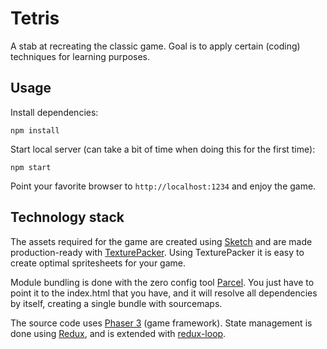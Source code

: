 # Tetris
A stab at recreating the classic game. Goal is to apply certain (coding) techniques for learning purposes.

## Usage

Install dependencies:
```
npm install
```

Start local server (can take a bit of time when doing this for the first time):
```
npm start
```

Point your favorite browser to `http://localhost:1234` and enjoy the game.

## Technology stack
The assets required for the game are created using [Sketch](https://www.sketch.com/) and are made production-ready with [TexturePacker](https://www.codeandweb.com/texturepacker). Using TexturePacker it is easy to create optimal spritesheets for your game.

Module bundling is done with the zero config tool [Parcel](https://parceljs.org/). You just have to point it to the index.html that you have, and it will resolve all dependencies by itself, creating a single bundle with sourcemaps.

The source code uses [Phaser 3](https://phaser.io/phaser3) (game framework). State management is done using [Redux](https://redux.js.org/), and is extended with [redux-loop](https://redux-loop.js.org/).